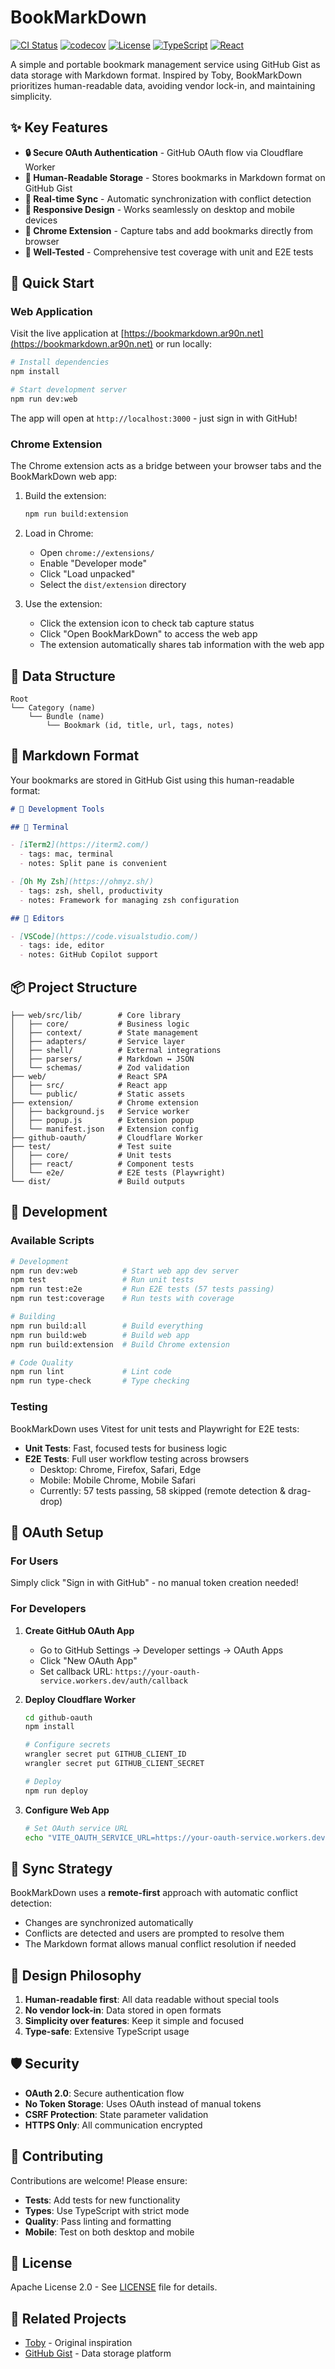 # BookMarkDown

[![CI Status](https://github.com/ar90n/bookmarkdown/actions/workflows/ci.yml/badge.svg)](https://github.com/ar90n/bookmarkdown/actions/workflows/ci.yml)
[![codecov](https://codecov.io/gh/ar90n/bookmarkdown/branch/main/graph/badge.svg)](https://codecov.io/gh/ar90n/bookmarkdown)
[![License](https://img.shields.io/badge/License-Apache_2.0-blue.svg)](https://opensource.org/licenses/Apache-2.0)
[![TypeScript](https://img.shields.io/badge/TypeScript-5.0+-blue.svg)](https://www.typescriptlang.org/)
[![React](https://img.shields.io/badge/React-19.0+-61dafb.svg)](https://reactjs.org/)

A simple and portable bookmark management service using GitHub Gist as data storage with Markdown format. Inspired by Toby, BookMarkDown prioritizes human-readable data, avoiding vendor lock-in, and maintaining simplicity.

## ✨ Key Features

- **🔒 Secure OAuth Authentication** - GitHub OAuth flow via Cloudflare Worker
- **📝 Human-Readable Storage** - Stores bookmarks in Markdown format on GitHub Gist
- **🔄 Real-time Sync** - Automatic synchronization with conflict detection
- **📱 Responsive Design** - Works seamlessly on desktop and mobile devices
- **🔌 Chrome Extension** - Capture tabs and add bookmarks directly from browser
- **🧪 Well-Tested** - Comprehensive test coverage with unit and E2E tests

## 🚀 Quick Start

### Web Application

Visit the live application at [https://bookmarkdown.ar90n.net](https://bookmarkdown.ar90n.net) or run locally:

```bash
# Install dependencies
npm install

# Start development server
npm run dev:web
```

The app will open at `http://localhost:3000` - just sign in with GitHub!

### Chrome Extension

The Chrome extension acts as a bridge between your browser tabs and the BookMarkDown web app:

1. Build the extension:
   ```bash
   npm run build:extension
   ```

2. Load in Chrome:
   - Open `chrome://extensions/`
   - Enable "Developer mode"
   - Click "Load unpacked"
   - Select the `dist/extension` directory

3. Use the extension:
   - Click the extension icon to check tab capture status
   - Click "Open BookMarkDown" to access the web app
   - The extension automatically shares tab information with the web app

## 🧱 Data Structure

```
Root
└── Category (name)
    └── Bundle (name)
        └── Bookmark (id, title, url, tags, notes)
```

## 📄 Markdown Format

Your bookmarks are stored in GitHub Gist using this human-readable format:

```markdown
# 📂 Development Tools

## 🧳 Terminal

- [iTerm2](https://iterm2.com/)
  - tags: mac, terminal
  - notes: Split pane is convenient

- [Oh My Zsh](https://ohmyz.sh/)
  - tags: zsh, shell, productivity
  - notes: Framework for managing zsh configuration

## 🧳 Editors

- [VSCode](https://code.visualstudio.com/)
  - tags: ide, editor
  - notes: GitHub Copilot support
```

## 📦 Project Structure

```
├── web/src/lib/        # Core library
│   ├── core/           # Business logic
│   ├── context/        # State management
│   ├── adapters/       # Service layer
│   ├── shell/          # External integrations
│   ├── parsers/        # Markdown ↔ JSON
│   └── schemas/        # Zod validation
├── web/                # React SPA
│   ├── src/            # React app
│   └── public/         # Static assets
├── extension/          # Chrome extension
│   ├── background.js   # Service worker
│   ├── popup.js        # Extension popup
│   └── manifest.json   # Extension config
├── github-oauth/       # Cloudflare Worker
├── test/               # Test suite
│   ├── core/           # Unit tests
│   ├── react/          # Component tests
│   └── e2e/            # E2E tests (Playwright)
└── dist/               # Build outputs
```

## 🔧 Development

### Available Scripts

```bash
# Development
npm run dev:web          # Start web app dev server
npm test                 # Run unit tests
npm run test:e2e         # Run E2E tests (57 tests passing)
npm run test:coverage    # Run tests with coverage

# Building
npm run build:all        # Build everything
npm run build:web        # Build web app
npm run build:extension  # Build Chrome extension

# Code Quality
npm run lint             # Lint code
npm run type-check       # Type checking
```

### Testing

BookMarkDown uses Vitest for unit tests and Playwright for E2E tests:

- **Unit Tests**: Fast, focused tests for business logic
- **E2E Tests**: Full user workflow testing across browsers
  - Desktop: Chrome, Firefox, Safari, Edge
  - Mobile: Mobile Chrome, Mobile Safari
  - Currently: 57 tests passing, 58 skipped (remote detection & drag-drop)

## 🔐 OAuth Setup

### For Users

Simply click "Sign in with GitHub" - no manual token creation needed!

### For Developers

1. **Create GitHub OAuth App**
   - Go to GitHub Settings → Developer settings → OAuth Apps
   - Click "New OAuth App"
   - Set callback URL: `https://your-oauth-service.workers.dev/auth/callback`

2. **Deploy Cloudflare Worker**
   ```bash
   cd github-oauth
   npm install
   
   # Configure secrets
   wrangler secret put GITHUB_CLIENT_ID
   wrangler secret put GITHUB_CLIENT_SECRET
   
   # Deploy
   npm run deploy
   ```

3. **Configure Web App**
   ```bash
   # Set OAuth service URL
   echo "VITE_OAUTH_SERVICE_URL=https://your-oauth-service.workers.dev" > web/.env.local
   ```

## 🔄 Sync Strategy

BookMarkDown uses a **remote-first** approach with automatic conflict detection:

- Changes are synchronized automatically
- Conflicts are detected and users are prompted to resolve them
- The Markdown format allows manual conflict resolution if needed

## 🎨 Design Philosophy

1. **Human-readable first**: All data readable without special tools
2. **No vendor lock-in**: Data stored in open formats
3. **Simplicity over features**: Keep it simple and focused
4. **Type-safe**: Extensive TypeScript usage

## 🛡️ Security

- **OAuth 2.0**: Secure authentication flow
- **No Token Storage**: Uses OAuth instead of manual tokens
- **CSRF Protection**: State parameter validation
- **HTTPS Only**: All communication encrypted

## 🤝 Contributing

Contributions are welcome! Please ensure:

- **Tests**: Add tests for new functionality
- **Types**: Use TypeScript with strict mode
- **Quality**: Pass linting and formatting
- **Mobile**: Test on both desktop and mobile

## 📄 License

Apache License 2.0 - See [LICENSE](LICENSE) file for details.

## 🔗 Related Projects

- [Toby](https://www.gettoby.com/) - Original inspiration
- [GitHub Gist](https://gist.github.com/) - Data storage platform